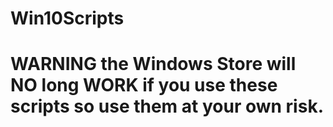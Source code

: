 # Win10Scripts
# WARNING  the Windows Store will NO long WORK if you use these scripts so use them at your own risk.
